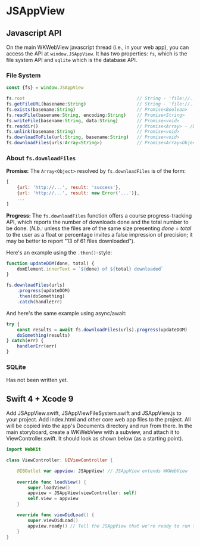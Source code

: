 # JSAppView
## Javascript API
On the main WKWebView javascript thread (i.e., in your web app), you can access the API at `window.JSAppView`. It has two properties: `fs`, which is the file system API and `sqlite` which is the database API.

### File System
```js
const {fs} = window.JSAppView

fs.root                                          // String - 'file://.../Documents
fs.getFileURL(basename:String)                   // String - 'file://.../Documents/<basename>'
fs.exists(basename:String)                       // Promise<Boolean>
fs.readFile(basename:String, encoding:String)    // Promise<String>
fs.writeFile(basename:String, data:String)       // Promise<void>
fs.readdir()                                     // Promise<Array> - /Documents contents
fs.unlink(basename:String)                       // Promise<void>
fs.downloadToFile(url:String, basename:String)   // Promise<void>
fs.downloadFiles(urls:Array<String>)             // Promise<Array<Object>> with progress API
```

### About `fs.downloadFiles`
**Promise:** The `Array<Object>` resolved by `fs.downloadFiles` is of the form:

```js
[
    {url: 'http://...', result: 'success'},
    {url: 'http://...', result: new Error('...')},
    ...
]
```

**Progress:** The `fs.downloadFiles` function offers a course progress-tracking API, which reports the number of downloads done and the total number to be done. (*N.b.:* unless the files are of the same size presenting *done* ÷ *total* to the user as a float or percentage invites a false impression of precision; it may be better to report "13 of 61 files downloaded").

Here's an example using the `.then()`-style:

```js
function updateDOM(done, total) {
    domElement.innerText = `${done} of ${total} downloaded`
}

fs.downloadFiles(urls)
    .progress(updateDOM)
    .then(doSomething)
    .catch(handleErr)
```

And here's the same example using async/await:

```js
try {
    const results = await fs.downloadFiles(urls).progress(updateDOM)
    doSomething(results)
} catch(err) {
    handlerErr(err)
}
```

### SQLite
Has not been written yet.

## Swift 4 + Xcode 9

Add JSAppView.swift, JSAppViewFileSystem.swift and JSAppView.js to your project. Add index.html and other core web app files to the project. All will be copied into the app's Documents directory and run from there. In the main storyboard, create a WKWebView with a subview, and attach it to ViewController.swift. It should look as shown below (as a starting point). 

```swift
import WebKit

class ViewController: UIViewController {

    @IBOutlet var appview: JSAppView! // JSAppView extends WKWebView
    
    override func loadView() {
        super.loadView()
        appview = JSAppView(viewController: self)
        self.view = appview
    }

    override func viewDidLoad() {
        super.viewDidLoad()
        appview.ready() // Tell the JSAppView that we're ready to run the app.
    }
}
```
